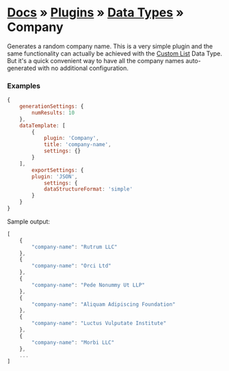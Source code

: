 # [Docs](../../../../../docs/README.md) &raquo; [Plugins](../../README.md) &raquo; [Data Types](../README.md) &raquo; Company

Generates a random company name. This is a very simple plugin and the same functionality can actually be achieved with 
the [Custom List](../List) Data Type. But it's a quick convenient way to have all the company names auto-generated with
no additional configuration.

### Examples

```javascript
{
    generationSettings: {
        numResults: 10
    },
    dataTemplate: [
        {
            plugin: 'Company',
            title: 'company-name',
            settings: {}
        }
    ],
        exportSettings: {
        plugin: 'JSON',
            settings: {
            dataStructureFormat: 'simple'
        }
    }
}
```

Sample output:

```javascript
[
    {
        "company-name": "Rutrum LLC"
    },
    {
        "company-name": "Orci Ltd"
    },
    {
        "company-name": "Pede Nonummy Ut LLP"
    },
    {
        "company-name": "Aliquam Adipiscing Foundation"
    },
    {
        "company-name": "Luctus Vulputate Institute"
    },
    {
        "company-name": "Morbi LLC"
    },
    ...
]
```
